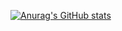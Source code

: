 [![Anurag's GitHub stats](https://github-readme-stats.vercel.app/api?username=ayaamghi)](https://github.com/anuraghazra/github-readme-stats)
